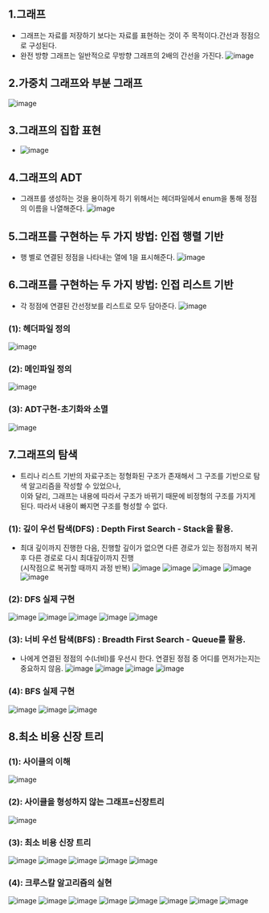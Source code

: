 ## 1.그래프
- 그래프는 자료를 저장하기 보다는 자료를 표현하는 것이 주 목적이다.간선과 정점으로 구성된다.
- 완전 방향 그래프는 일반적으로 무방향 그래프의 2배의 간선을 가진다.
![image](https://user-images.githubusercontent.com/80379900/120406070-019c0180-c385-11eb-8b9f-31c14b0c9ced.png)
## 2.가중치 그래프와 부분 그래프

![image](https://user-images.githubusercontent.com/80379900/120406631-45433b00-c386-11eb-9a19-fa6b8ef507f1.png)

## 3.그래프의 집합 표현

- ![image](https://user-images.githubusercontent.com/80379900/120408379-e384d000-c389-11eb-892c-0d1c1de6224f.png)

## 4.그래프의 ADT
- 그래프를 생성하는 것을 용이하게 하기 위해서는 헤더파일에서 enum을 통해 정점의 이름을 나열해준다.
![image](https://user-images.githubusercontent.com/80379900/120408846-cc92ad80-c38a-11eb-909e-19717b87408b.png)

## 5.그래프를 구현하는 두 가지 방법: 인접 행렬 기반
- 행 별로 연결된 정점을 나타내는 열에 1을 표시해준다.
![image](https://user-images.githubusercontent.com/80379900/120409222-7a9e5780-c38b-11eb-8e0d-59c390277639.png)

## 6.그래프를 구현하는 두 가지 방법: 인접 리스트 기반
- 각 정점에 연결된 간선정보를 리스트로 모두 담아준다.
![image](https://user-images.githubusercontent.com/80379900/120409453-e84a8380-c38b-11eb-93e3-fbc82335d23d.png)

### (1): 헤더파일 정의
![image](https://user-images.githubusercontent.com/80379900/120410122-56dc1100-c38d-11eb-9706-1cee0de1f998.png)

### (2): 메인파일 정의
![image](https://user-images.githubusercontent.com/80379900/120410326-bb976b80-c38d-11eb-9fb8-43a11ec48e9d.png)

### (3): ADT구현-초기화와 소멸
![image](https://user-images.githubusercontent.com/80379900/120410669-614ada80-c38e-11eb-90a8-0d91516b71f8.png)

## 7.그래프의 탐색
- 트리나 리스트 기반의 자료구조는 정형화된 구조가 존재해서 그 구조를 기반으로 탐색 알고리즘을 작성할 수 있었으나,<br>
이와 달리, 그래프는 내용에 따라서 구조가 바뀌기 때문에 비정형의 구조를 가지게 된다. 따라서 내용이 빠지면 구조를
형성할 수 없다.

### (1): 깊이 우선 탐색(DFS) : Depth First Search - Stack을 활용.
- 최대 깊이까지 진행한 다음, 진행할 깊이가 없으면 다른 경로가 있는 정점까지 복귀 후 다른 경로로 다시 최대깊이까지 진행<br>
  (시작점으로 복귀할 때까지 과정 반복)
![image](https://user-images.githubusercontent.com/80379900/120412468-94db3400-c391-11eb-82fc-5087f3f6b6de.png)
![image](https://user-images.githubusercontent.com/80379900/120423676-d70e7080-c3a5-11eb-8ff4-22e3dd960766.png)
![image](https://user-images.githubusercontent.com/80379900/120429980-4473ce80-c3b1-11eb-92f7-6962c2ee218b.png)
![image](https://user-images.githubusercontent.com/80379900/120430156-87ce3d00-c3b1-11eb-9c29-c6f17607e656.png)
![image](https://user-images.githubusercontent.com/80379900/120430222-a6cccf00-c3b1-11eb-8784-c60888838c57.png)

### (2): DFS 실제 구현
![image](https://user-images.githubusercontent.com/80379900/120430597-34a8ba00-c3b2-11eb-836d-4321b8af436d.png)
![image](https://user-images.githubusercontent.com/80379900/120430738-6e79c080-c3b2-11eb-9b9e-9febda5ad303.png)
![image](https://user-images.githubusercontent.com/80379900/120431012-dc25ec80-c3b2-11eb-8656-9d0724a3717a.png)
![image](https://user-images.githubusercontent.com/80379900/120431300-43dc3780-c3b3-11eb-8295-ce28e58b28ec.png)
![image](https://user-images.githubusercontent.com/80379900/120431856-07f5a200-c3b4-11eb-8b6b-aa6f7345bfcc.png)
 

### (3): 너비 우선 탐색(BFS) : Breadth First Search - Queue를 활용.
- 나에게 연결된 정점의 수(너비)를 우선시 한다. 연결된 정점 중 어디를 먼저가는지는 중요하지 않음.
![image](https://user-images.githubusercontent.com/80379900/120416235-c951ee80-c397-11eb-947e-5b3e53efa391.png)
![image](https://user-images.githubusercontent.com/80379900/120432503-fbbe1480-c3b4-11eb-96a4-a413b7015fbe.png)
![image](https://user-images.githubusercontent.com/80379900/120432707-463f9100-c3b5-11eb-898e-c8066112cd2e.png)
![image](https://user-images.githubusercontent.com/80379900/120432827-6d965e00-c3b5-11eb-9988-461184ccb050.png)


### (4): BFS 실제 구현
![image](https://user-images.githubusercontent.com/80379900/120435277-7b011780-c3b8-11eb-99d2-ec855e679f7c.png)
![image](https://user-images.githubusercontent.com/80379900/120435314-85231600-c3b8-11eb-9370-ee8f547db533.png)
![image](https://user-images.githubusercontent.com/80379900/120435335-8eac7e00-c3b8-11eb-8e04-05262e1a6fe0.png)




## 8.최소 비용 신장 트리
### (1): 사이클의 이해
![image](https://user-images.githubusercontent.com/80379900/120436230-a3d5dc80-c3b9-11eb-8bab-531703dd523f.png)
### (2): 사이클을 형성하지 않는 그래프=신장트리
![image](https://user-images.githubusercontent.com/80379900/120436624-1cd53400-c3ba-11eb-8401-4030ca6cb709.png)
### (3): 최소 비용 신장 트리
![image](https://user-images.githubusercontent.com/80379900/120436899-789fbd00-c3ba-11eb-80a3-fb60d0b85693.png)
![image](https://user-images.githubusercontent.com/80379900/120437987-be10ba00-c3bb-11eb-92f6-91668a8cea09.png)
![image](https://user-images.githubusercontent.com/80379900/120438214-0b8d2700-c3bc-11eb-83e6-8a998c08d045.png)
![image](https://user-images.githubusercontent.com/80379900/120438403-4beca500-c3bc-11eb-8795-4892f06dcfc4.png)
![image](https://user-images.githubusercontent.com/80379900/120438656-9c640280-c3bc-11eb-988f-e571bf5b83ba.png)

### (4): 크루스칼 알고리즘의 실현
![image](https://user-images.githubusercontent.com/80379900/120438823-c9b0b080-c3bc-11eb-9596-db8924907c86.png)
![image](https://user-images.githubusercontent.com/80379900/120439599-a89c8f80-c3bd-11eb-9d8d-6bdc32079ee5.png)
![image](https://user-images.githubusercontent.com/80379900/120440132-3e381f00-c3be-11eb-80ab-6804afc2763a.png)
![image](https://user-images.githubusercontent.com/80379900/120440315-5f990b00-c3be-11eb-945e-9d902a7a79b5.png)
![image](https://user-images.githubusercontent.com/80379900/120441387-768c2d00-c3bf-11eb-9273-77e8bcf47d5f.png)
![image](https://user-images.githubusercontent.com/80379900/120442204-5315b200-c3c0-11eb-84ed-20b55b1766aa.png)
![image](https://user-images.githubusercontent.com/80379900/120442662-d505db00-c3c0-11eb-8731-d3fda590fcfc.png)
![image](https://user-images.githubusercontent.com/80379900/120442892-11393b80-c3c1-11eb-87e9-5f540914e80a.png)


